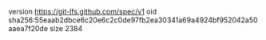 version https://git-lfs.github.com/spec/v1
oid sha256:55eaab2dbce6c20e6c2c0de97fb2ea30341a69a4924bf952042a50aaea7f20de
size 2384
